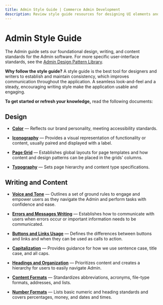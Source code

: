 ```yaml
---
title: Admin Style Guide | Commerce Admin Development
description: Review style guide resources for designing UI elements and writing content for the Adobe Commerce and Magento Open Source Admin application.
---
```


# Admin Style Guide

The Admin guide sets our foundational design, writing, and content standards for the Admin software. For more specific user-interface standards, see the [Admin Design Pattern Library](https://developer.adobe.com/commerce/admin-developer/pattern-library/).

**Why follow the style guide?** A style guide is the best tool for designers and writers to establish and maintain consistency, which improves communication throughout the application. A seamless look-and-feel and a steady, encouraging writing style make the application usable and engaging.

**To get started or refresh your knowledge,** read the following documents:

## Design

*  **[Color](design/color.md)** — Reflects our brand personality, meeting accessibility standards.

*  **[Iconography](design/iconography.md)** — Provides a visual representation of functionality or content, usually paired and displayed with a label.

*  **[Page Grid](design/page-grids.md)** — Establishes global layouts for page templates and how content and design patterns can be placed in the grids' columns.

*  **[Typography](design/typography.md)** — Sets page hierarchy and content type specifications.

## Writing and Content

*  **[Voice and Tone](content/voice-and-tone.md)** — Outlines a set of ground rules to engage and empower users as they navigate the Admin and perform tasks with confidence and ease.

*  **[Errors and Messages Writing](content/errors-and-messages.md)** — Establishes how to communicate with users when errors occur or important information needs to be communicated.

*  **[Buttons and Links Usage](content/buttons-and-links.md)** — Defines the differences between buttons and links and when they can be used as calls to action.

*  **[Capitalization](content/capitalization.md)** — Provides guidance for how we use sentence case, title case, and all caps.

*  **[Headings and Organization](content/headings-and-organization.md)** — Prioritizes content and creates a hierarchy for users to easily navigate Admin.

*  **[Content Formats](content/content-formats.md)** — Standardizes abbreviations, acronyms, file-type formats, addresses, and lists.

*  **[Number Formats](content/number-formats.md)** — Lists basic numeric and heading standards and covers percentages, money, and dates and times.
